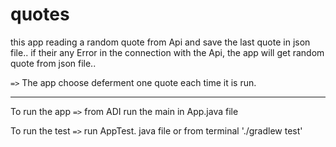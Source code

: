 # quotes

this app reading a random quote from Api and save the last quote in json file..
if their any Error in the connection with the Api, the app will get random quote from json file..

`=>` The app choose deferment one quote each time it is run.

---

To run the app 
`=>` from ADI run the main in App.java file 

To run the test `=>` run AppTest. java file or from terminal './gradlew test'